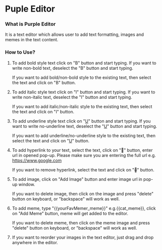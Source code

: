# Puple Editor

### What is Purple Editor

It is a text editor which allows user to add text formatting, images and memes in the text content.

### How to Use?

1. To add bold style text click on "B" button and start typing. If you want to write non-bold text, deselect the "B" button and start typing.

   If you want to add bold/non-bold style to the existing text, then select the text and click on "B" button.

1. To add italic style text click on "I" button and start typing. If you want to write non-italic text, deselect the "I" button and start typing.

   If you want to add italic/non-italic style to the existing text, then select the text and click on "I" button.

1. To add underline style text click on "<u>U</u>" button and start typing. If you want to write no-underline text, deselect the "<u>U</u>" button and start typing.

   If you want to add underline/no-underline style to the existing text, then select the text and click on "<u>U</u>" button.

1. To add hyperlink to your text, select the text, click on "🔗" button, enter url in opened pop-up. Please make sure you are entering the full url e.g. https://www.google.com

   If you want to remove hyperlink, select the text and click on "~~🔗~~" button.

1. To add image, click on "Add Image" button and enter image url in pop-up window.

   If you want to delete image, then click on the image and press "delete" button on keyboard, or "backspace" will work as well.

1. To add meme, type "{{yourFavMemer_meme}}" e.g.{{cat_meme}}, click on "Add Meme" button, meme will get added to the editor.

   If you want to delete meme, then click on the meme image and press "delete" button on keyboard, or "backspace" will work as well.

1. If you want to reorder your images in the text editor, just drag and drop anywhere in the editor.
